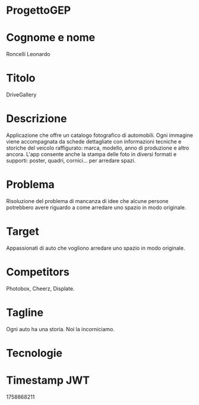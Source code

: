 # ProgettoGEP

# Cognome e nome
Roncelli Leonardo

# Titolo
DriveGallery

# Descrizione
Applicazione che offre un catalogo fotografico di automobili. Ogni immagine viene accompagnata da schede dettagliate con informazioni tecniche e storiche del veicolo raffigurato: marca, modello, anno di produzione e altro ancora. L'app consente anche la stampa delle foto in diversi formati e supporti: poster, quadri, cornici… per arredare spazi.

# Problema
Risoluzione del problema di mancanza di idee che alcune persone potrebbero avere riguardo a come arredare uno spazio in modo originale.

# Target
Appassionati di auto che vogliono arredare uno spazio in modo originale.

# Competitors
Photobox, Cheerz, Displate.

# Tagline
Ogni auto ha una storia. Noi la incorniciamo.

# Tecnologie


# Timestamp JWT
1758868211
